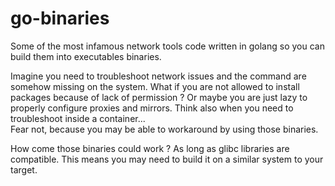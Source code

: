 # go-binaries

Some of the most infamous network tools code written in golang so you can build them into executables binaries.

Imagine you need to troubleshoot network issues and the command are somehow missing on the system. What if you are not allowed to install packages because of lack of permission ? Or maybe you are just lazy to properly configure proxies and mirrors. Think also when you need to troubleshoot inside a container...  
Fear not, because you may be able to workaround by using those binaries.

How come those binaries could work ? As long as glibc libraries are compatible. This means you may need to build it on a similar system to your target.
